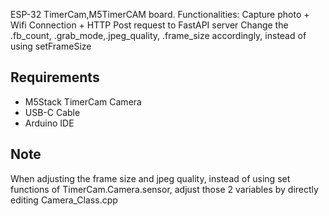 ESP-32 TimerCam,M5TimerCAM board.
Functionalities: Capture photo + Wifi Connection + HTTP Post request to FastAPI server
Change the .fb_count, .grab_mode,.jpeg_quality, .frame_size accordingly, instead of using setFrameSize 

## Requirements
* M5Stack TimerCam Camera
* USB-C Cable
* Arduino IDE
## Note
When adjusting the frame size and jpeg quality, instead of using set functions of TimerCam.Camera.sensor, adjust those 2 variables by directly editing Camera_Class.cpp
